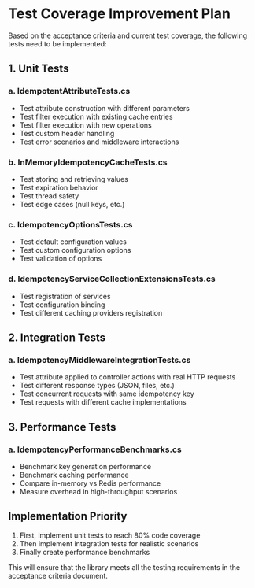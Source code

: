 # Test Coverage Improvement Plan

Based on the acceptance criteria and current test coverage, the following tests need to be implemented:

## 1. Unit Tests

### a. IdempotentAttributeTests.cs
- Test attribute construction with different parameters
- Test filter execution with existing cache entries
- Test filter execution with new operations
- Test custom header handling
- Test error scenarios and middleware interactions

### b. InMemoryIdempotencyCacheTests.cs
- Test storing and retrieving values
- Test expiration behavior
- Test thread safety 
- Test edge cases (null keys, etc.)

### c. IdempotencyOptionsTests.cs
- Test default configuration values
- Test custom configuration options
- Test validation of options

### d. IdempotencyServiceCollectionExtensionsTests.cs
- Test registration of services
- Test configuration binding
- Test different caching providers registration

## 2. Integration Tests

### a. IdempotencyMiddlewareIntegrationTests.cs
- Test attribute applied to controller actions with real HTTP requests
- Test different response types (JSON, files, etc.)
- Test concurrent requests with same idempotency key
- Test requests with different cache implementations

## 3. Performance Tests

### a. IdempotencyPerformanceBenchmarks.cs
- Benchmark key generation performance
- Benchmark caching performance
- Compare in-memory vs Redis performance
- Measure overhead in high-throughput scenarios

## Implementation Priority

1. First, implement unit tests to reach 80% code coverage
2. Then implement integration tests for realistic scenarios
3. Finally create performance benchmarks

This will ensure that the library meets all the testing requirements in the acceptance criteria document.
